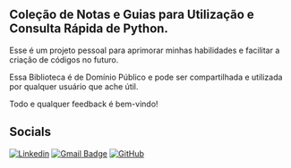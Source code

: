 ## Coleção de Notas e Guias para Utilização e Consulta Rápida de Python.

Esse é um projeto pessoal para aprimorar minhas habilidades e facilitar a criação de códigos no futuro.

Essa Biblioteca é de Domínio Público e pode ser compartilhada e utilizada por qualquer usuário que ache útil.

Todo e qualquer feedback é bem-vindo!

## Socials
[![Linkedin](https://img.shields.io/badge/-LinkedIn/leomsantos-blue?style=flat-square&logo=Linkedin&logoColor=white&link=https://www.linkedin.com/in/leomsantos/)](https://www.linkedin.com/in/leomsantos/)
[![Gmail Badge](https://img.shields.io/badge/-leoms--98@hotmail.com-D14836?style=flat-square&logo=Gmail&logoColor=white)](mailto:leoms-98@hotmail.com)
[![GitHub](https://img.shields.io/github/followers/LeoMSgit?label=follow&style=social)](https://github.com/LeoMSgit)
